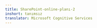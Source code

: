 ```yaml
---
title: SharePoint-online-planı-2
inshort: tanımsız
translator: Microsoft Cognitive Services
---
```





